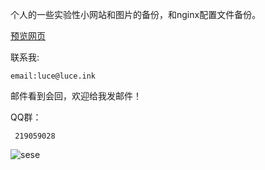 个人的一些实验性小网站和图片的备份，和nginx配置文件备份。

<a href="https://luce-art.github.io/luce/">预览网页</a>


联系我:
 
    email:luce@luce.ink
   邮件看到会回，欢迎给我发邮件！

 QQ群：

     219059028
     
<img src="https://moe.jitsu.top/img/?sort=r18" alt="sese">



























